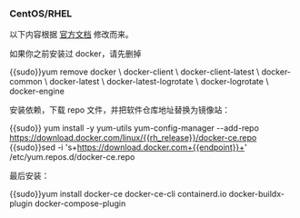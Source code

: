### CentOS/RHEL

以下内容根据 [官方文档](https://docs.docker.com/engine/install/centos/) 修改而来。

如果你之前安装过 docker，请先删掉

<tmpl z-lang="bash">
{{sudo}}yum remove docker \
                  docker-client \
                  docker-client-latest \
                  docker-common \
                  docker-latest \
                  docker-latest-logrotate \
                  docker-logrotate \
                  docker-engine
</tmpl>

安装依赖，下载 repo 文件，并把软件仓库地址替换为镜像站：

<tmpl z-lang="bash" z-input="rh_release">

{{sudo}} yum install -y yum-utils
yum-config-manager --add-repo https://download.docker.com/linux/{{rh_release}}/docker-ce.repo
{{sudo}}sed -i 's+https://download.docker.com+{{endpoint}}+' /etc/yum.repos.d/docker-ce.repo
</tmpl>

最后安装：

<tmpl z-lang="bash">
{{sudo}}yum install docker-ce docker-ce-cli containerd.io docker-buildx-plugin docker-compose-plugin
</tmpl>
